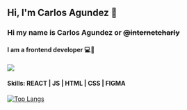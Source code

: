 ## Hi, I'm Carlos Agundez 👋

<!--
**internetcharly/internetcharly** is a ✨ _special_ ✨ repository because its `README.md` (this file) appears on your GitHub profile.

Here are some ideas to get you started:

- 🔭 I’m currently working on ...
- 🌱 I’m currently learning ...
- 👯 I’m looking to collaborate on ...
- 🤔 I’m looking for help with ...
- 💬 Ask me about ...
- 📫 How to reach me: ...
- 😄 Pronouns: ...
- ⚡ Fun fact: ...
-->

### Hi my name is Carlos Agundez or ~~@internetcharly~~
#### I am a frontend developer 💻🥣
<img src="https://media.giphy.com/media/J4JSpIwM6y3Q6xnHgg/giphy.gif">



#### Skills:  REACT | JS | HTML | CSS | FIGMA 

[![Top Langs](https://github-readme-stats.vercel.app/api/top-langs/?username=internetcharly)](https://github.com/anuraghazra/github-readme-stats) 
